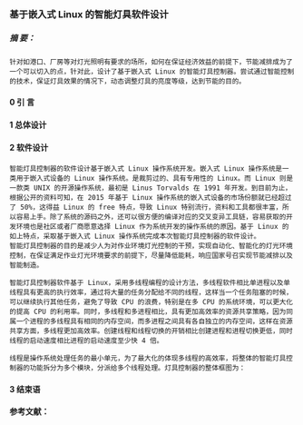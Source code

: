 ### 基于嵌入式 Linux 的智能灯具软件设计


##### 摘 要：
    针对如港口、厂房等对灯光照明有要求的场所，如何在保证经济效益的前提下，节能减排成为了一个可以切入的点，针对此，设计了基于嵌入式 Linux 的智能灯具控制器。尝试通过智能控制的技术，保证灯具效果的情况下，动态调整灯具的亮度等级，达到节能的目的。
#### 0 引 言

#### 1 总体设计


#### 2 软件设计
    智能灯具控制器的软件设计基于嵌入式 Linux 操作系统开发。嵌入式 Linux 操作系统是一类用于嵌入式设备的 Linux 操作系统。是裁剪过的、具有专用性的 Linux。而 Linux 则是一款类 UNIX 的开源操作系统，最初是 Linus Torvalds 在 1991 年开发。到目前为止， 根据公开的资料可知，在 2015 年基于 Linux 操作系统的嵌入式设备的市场份额就已经超过了 50%，这得益 Linux 的 free 特点，导致 Linux 特别流行，资料和工具都很丰富，所以容易上手。除了系统的源码之外，还可以很方便的编译对应的交叉变异工具链，容易获取的开发环境也是社区或者厂商愿意选择 Linux 作为系统开发的操作系统的原因。基于 Linux 的如上特点，采取基于嵌入式 Linux 操作系统完成本次智能灯具控制器的软件设计。
    智能灯具控制器的目的是减少人为对作业环境灯光控制的干预，实现自动化、智能化的灯光环境控制，在保证满足作业灯光环境要求的前提下，尽量降低能耗，响应国家号召实现节能减排以及智能制造。

    智能灯具控制器软件基于 Linux，采用多线程编程的设计方法，多线程软件相比单进程以及单线程具有更高的执行效率，通过将大量的任务分配给不同的线程，这样当一个任务阻塞的时候，可以继续执行其他任务，避免了导致 CPU 的浪费，特别是在多 CPU 的系统环境，可以更大化的提高 CPU 的利用率。同时，多线程和多进程相比，具有更加高效率的资源共享策略，因为同属一个进程的多线程具有相同的内存空间，而多进程之间具有各自独立的内存空间，这样在资源共享方面，多线程更加高效率。创建线程和线程切换的开销相比创建进程和进程切换更低，同时线程的启动速度相比进程的启动速度至少快 4 倍。

    线程是操作系统处理任务的最小单元，为了最大化的体现多线程的高效率，将整体的智能灯具控制器的功能拆分为多个模块，分派给多个线程处理。灯具控制器的整体框图为：
#### 3 结束语


#### 参考文献：

